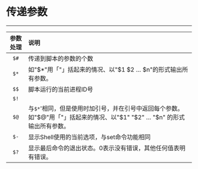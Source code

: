 # 传递参数
---

| 参数处理 | 说明                                           |
|:-----:|:---------------------------------------------|
| `$#`   | 传递到脚本的参数的个数                                  |
| `$*`   | 如"$*"用「"」括起来的情况、以"$1 $2 … $n"的形式输出所有参数。      |
| `$$`  | 脚本运行的当前进程ID号                                 |
| `$!`   |                                              |
| `$@`  | 与`$*`'相同，但是使用时加引号，并在引号中返回每个参数。如"$@"用「"」括起来的情况、以"$1" "$2" … "$n" 的形式输出所有参数。 |
| `$-`   | 显示Shell使用的当前选项，与set命令功能相同                    |
| `$?`   | 显示最后命令的退出状态。0表示没有错误，其他任何值表明有错误。     |